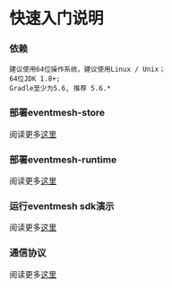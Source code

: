 # 快速入门说明

### 依赖

```
建议使用64位操作系统，建议使用Linux / Unix；
64位JDK 1.8+;
Gradle至少为5.6, 推荐 5.6.*
```

### 部署eventmesh-store

阅读更多[这里](eventmesh-store-quickstart.md)

### 部署eventmesh-runtime

阅读更多[这里](eventmesh-runtime-quickstart.md)

### 运行eventmesh sdk演示

阅读更多[这里](eventmesh-sdk-java-quickstart.md)

### 通信协议

阅读更多[这里](eventmesh-runtime-protocol.md)